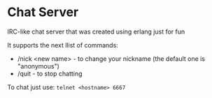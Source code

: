 # Chat Server
IRC-like chat server that was created using erlang just for fun

It supports the next llist of commands:
* /nick \<new name> - to change your nickname (the default one is "anonymous")
* /quit - to stop chatting

To chat just use:
`telnet <hostname> 6667`
